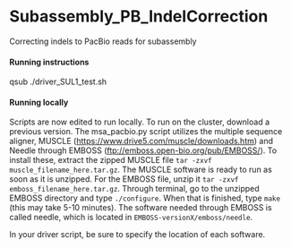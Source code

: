 # Subassembly_PB_IndelCorrection

Correcting indels to PacBio reads for subassembly

#### Running instructions
qsub ./driver_SUL1_test.sh

#### Running locally

Scripts are now edited to run locally. To run on the cluster, download a previous version. 
The msa_pacbio.py script utilizes the multiple sequence aligner, MUSCLE (https://www.drive5.com/muscle/downloads.htm) and Needle through EMBOSS (ftp://emboss.open-bio.org/pub/EMBOSS/). 
To install these, extract the zipped MUSCLE file `tar -zxvf muscle_filename_here.tar.gz`. The MUSCLE software is ready to run as soon as it is unzipped.
For the EMBOSS file, unzip it `tar -zxvf emboss_filename_here.tar.gz`. Through terminal, go to the unzipped EMBOSS directory and type `./configure`. When that is finished, type `make` (this may take 5-10 minutes). The software needed through EMBOSS is called needle, which is located in `EMBOSS-versionX/emboss/needle`.

In your driver script, be sure to specify the location of each software.

